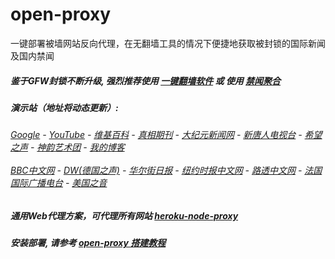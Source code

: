 # open-proxy
一键部署被墙网站反向代理，在无翻墙工具的情况下便捷地获取被封锁的国际新闻及国内禁闻

##### 鉴于GFW封锁不断升级, 强烈推荐使用 [一键翻墙软件](https://github.com/gfw-breaker/nogfw/blob/master/README.md) 或 使用 [禁闻聚合](https://github.com/gfw-breaker/banned-news/blob/master/README.md)

#####  演示站（地址将动态更新）:
######  [Google](http://45.77.177.223:8888/search?q=425事件) - [YouTube](https://nogfw.the-youtube.win) - [维基百科](http://45.77.177.223:8100/wiki/喬高-麥塔斯調查報告) - [真相期刊](http://45.77.177.223:8300/display.aspx?category_id=3&zhuanti_id=2) - [大纪元新闻网](http://45.77.177.223:10080) - [新唐人电视台](http://45.77.177.223:8000) - [希望之声](http://45.77.177.223:8200) - [神韵艺术团](http://45.77.177.223:8000/xtr/gb/prog673.html) - [我的博客](http://45.77.177.223:10000/)<br/> <br/> [BBC中文网](http://45.77.177.223:9100/zhongwen) - [DW(德国之声)](http://45.77.177.223:9200/zh/在线报导/s-9058?&zhongwen=simp) - [华尔街日报](http://45.77.177.223:9300) - [纽约时报中文网](http://45.77.177.223:9400) - [路透中文网](http://45.77.177.223:9500/) - [法国国际广播电台](http://45.77.177.223:9600/) - [美国之音](http://45.77.177.223:9700/) 

##### 通用Web代理方案，可代理所有网站 [heroku-node-proxy](https://github.com/gfw-breaker/heroku-node-proxy#--end--) 

##### 安装部署, 请参考 [open-proxy 搭建教程](https://github.com/gfw-breaker/open-proxy/wiki#open-proxy-%E6%90%AD%E5%BB%BA%E6%95%99%E7%A8%8B)

